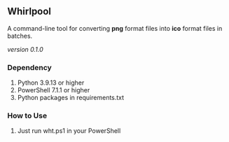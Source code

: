 ## Whirlpool

A command-line tool for converting **png** format files into **ico** format files in batches.

*version 0.1.0*

### Dependency

1. Python 3.9.13 or higher
2. PowerShell 7.1.1 or higher
3. Python packages in requirements.txt

### How to Use

1. Just run wht.ps1 in your PowerShell